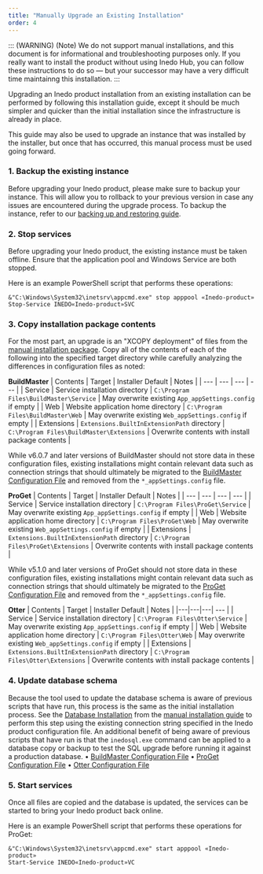 ```yaml
---
title: "Manually Upgrade an Existing Installation"
order: 4
---
```


::: (WARNING) (Note)
   We do not support manual installations, and this document is for informational and troubleshooting purposes only. If you really want to install the product without using Inedo Hub, you can follow these instructions to do so — but your successor may have a very difficult time maintainng this installation.
:::

Upgrading an Inedo product installation from an existing installation can be performed by following this installation guide, except it should be much simpler and quicker than the initial installation since the infrastructure is already in place.

This guide may also be used to upgrade an instance that was installed by the installer, but once that has occurred, this manual process must be used going forward.

### 1. Backup the existing instance
Before upgrading your Inedo product, please make sure to backup your instance.  This will allow you to rollback to your previous version in case any issues are encountered during the upgrade process.  To backup the instance, refer to our [backing up and restoring guide](/docs/installation/backing-up-restoring).

### 2. Stop services
Before upgrading your Inedo product, the existing instance must be taken offline. Ensure that the application pool and Windows Service are both stopped.

Here is an example PowerShell script that performs these operations:

```
&"C:\Windows\System32\inetsrv\appcmd.exe" stop apppool «Inedo-product»
Stop-Service INEDO«Inedo-product»SVC
```

### 3. Copy installation package contents
For the most part, an upgrade is an "XCOPY deployment" of files from the [manual installation package](/docs/installation/manual-installation#get). Copy all of the contents of each of the following into the specified target directory while carefully analyzing the differences in configuration files as noted:

**BuildMaster**
| Contents | Target | Installer Default | Notes |
| --- | --- | --- | --- |
| Service | Service installation directory | `C:\Program Files\BuildMaster\Service` | May overwrite existing `App_appSettings.config` if empty |
| Web | Website application home directory | `C:\Program Files\BuildMaster\Web` | May overwrite existing `Web_appSettings.config` if empty |
| Extensions | `Extensions.BuiltInExtensionPath` directory | `C:\Program Files\BuildMaster\Extensions` | Overwrite contents with install package contents |

While v6.0.7 and later versions of BuildMaster should not store data in these configuration files, existing installations might contain relevant data such as connection strings that should ultimately be migrated to the [BuildMaster Configuration File](/docs/installation/configuration-files) and removed from the `*_appSettings.config` file.

**ProGet**
| Contents | Target | Installer Default | Notes |
| --- | --- | --- | --- |
| Service | Service installation directory | `C:\Program Files\ProGet\Service` | May overwrite existing `App_appSettings.config` if empty |
| Web | Website application home directory | `C:\Program Files\ProGet\Web` | May overwrite existing `Web_appSettings.config` if empty |
| Extensions | `Extensions.BuiltInExtensionPath` directory | `C:\Program Files\ProGet\Extensions` | Overwrite contents with install package contents |

While v5.1.0 and later versions of ProGet should not store data in these configuration files, existing installations might contain relevant data such as connection strings that should ultimately be migrated to the [ProGet Configuration File](/docs/installation/configuration-files) and removed from the `*_appSettings.config` file.

**Otter**
| Contents | Target | Installer Default | Notes |
|---|---|---| --- |
| Service | Service installation directory | `C:\Program Files\Otter\Service` | May overwrite existing `App_appSettings.config` if empty |
| Web | Website application home directory | `C:\Program Files\Otter\Web` | May overwrite existing `Web_appSettings.config` if empty |
| Extensions | `Extensions.BuiltInExtensionPath` directory | `C:\Program Files\Otter\Extensions` | Overwrite contents with install package contents |


### 4. Update database schema
Because the tool used to update the database schema is aware of previous scripts that have run, this process is the same as the initial installation process. See the [Database Installation](/docs/installation/manual-installation#update-database-schema) from the [manual installation guide](/docs/installation/manual-installation) to perform this step using the existing connection string specified in the Inedo product configuration file. An additional benefit of being aware of previous scripts that have run is that the `inedosql.exe` command can be applied to a database copy or backup to test the SQL upgrade before running it against a production database.
•	[BuildMaster Configuration File](/docs/installation/configuration-files)
•	[ProGet Configuration File](/docs/installation/configuration-files)
•	[Otter Configuration File](/docs/installation/configuration-files)

### 5. Start services
Once all files are copied and the database is updated, the services can be started to bring your Inedo product back online.

Here is an example PowerShell script that performs these operations for ProGet:
```
&"C:\Windows\System32\inetsrv\appcmd.exe" start apppool «Inedo-product»
Start-Service INEDO«Inedo-product»VC
```